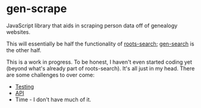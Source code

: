 gen-scrape
==========

JavaScript library that aids in scraping person data off of genealogy websites.

This will essentially be half the functionality of [roots-search](https://github.com/rootsdev/roots-search); [gen-search](https://github.com/genealogysystems/gen-search) is the other half.

This is a work in progress. To be honest, I haven't even started coding yet (beyond what's already part of roots-search). It's all just in my head. There are some challenges to over come:

* [Testing](https://github.com/rootsdev/gen-scrape/issues/1)
* [API](https://github.com/rootsdev/gen-scrape/issues/2)
* Time - I don't have much of it.
